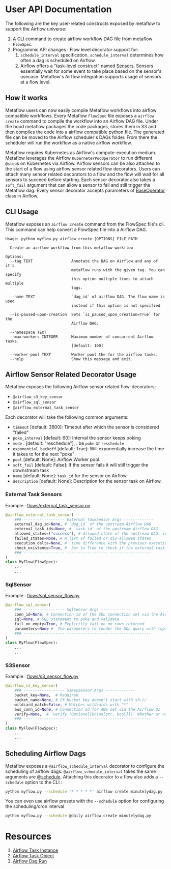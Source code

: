 # User API Documentation

The following are the key user-related constructs exposed by metaflow to support the Airflow universe:

1. A CLI command to create airflow workflow DAG file from metaflow `FlowSpec`. 
2. Programmic API changes : Flow level decorator support for:
    1. `schedule_interval` specification. `schedule_interval` determines how often a dag is scheduled on Airflow. 
    2. Airflow offers a "task-level construct" named [Sensors](https://airflow.apache.org/docs/apache-airflow/2.3.0/concepts/sensors.html). Sensors essentially wait for some event to take place based on the sensor's usecase. Metaflow's Airflow integration supports usage of sensors at a flow level.


## How it works

Metaflow users can now easily compile Metaflow workflows into airflow compatible workflows. Every Metaflow `FlowSpec` file exposes a `airflow create` command to compile the workflow into an Airflow DAG file. Under the hood metaflow packages the code packages, stores them in S3 and then compiles the code into a airflow compatible python file. The generated file can be moved to the Airflow scheduler's DAGs folder. From there the scheduler will run the workflow as a native airflow workflow. 

Metaflow requires Kubernetes as Airflow's compute-execution medium. Metaflow leverages the Airflow `KuberneterPodOperator` to run different `@step`s on Kubernetes via Airflow. Airflow sensors can be also attached to the start of a flow using airflow sensor related flow decorators. Users can attach many sensor related decorators to a flow and the flow will wait for all sensors to succeed before starting. Each sensor decorator also takes a `soft_fail` argument that can allow a sensor to fail and still trigger the Metaflow dag. Every sensor decorator accepts parameters of [BaseOperator](https://airflow.apache.org/docs/apache-airflow/stable/_api/airflow/sensors/base/index.html#airflow.sensors.base.BaseSensorOperator) class in Airflow.

## CLI Usage
Metaflow exposes an `airflow create` command from the FlowSpec file's cli. This command can help convert a FlowSpec file into a Airflow DAG.  
```
Usage: python myflow.py airflow create [OPTIONS] FILE_PATH

  Create an airflow workflow from this metaflow workflow

Options:
  --tag TEXT                 Annotate the DAG on Airflow and any of it's
                             metaflow runs with the given tag. You can specify
                             this option multiple times to attach multiple
                             tags.

  --name TEXT                `dag_id` of airflow DAG. The flow name is used
                             instead if this option is not specified

  --is-paused-upon-creation  Sets `is_paused_upon_creation=True` for the
                             Airflow DAG.

  --namespace TEXT
  --max-workers INTEGER      Maximum number of concurrent Airflow tasks.
                             [default: 100]

  --worker-pool TEXT         Worker pool the for the airflow tasks.
  --help                     Show this message and exit.
```



## Airflow Sensor Related Decorator Usage
Metaflow exposes the following Airflow sensor related flow-decorators: 
- `@airflow_s3_key_sensor`
- `@airflow_sql_sensor`
- `@airflow_external_task_sensor`

Each decorator will take the following common arguments: 
- `timeout` [default: 3600]:  Timeout after which the sensor is considered "failed"
- `poke_interval` [default: 60]:  Interval the sensor keeps poking
- `mode` : [default: "reschedule"], :  be `poke` or `reschedule`
- `exponential_backoff` [default: True]:  Will exponentially increase the time it takes to for the next "poke"
- `pool` [default: None]:  Airflow Worker pool. 
- `soft_fail` [default: False]:  If the sensor fails it will still trigger the downstream task
- `name` [default: None]:  `task_id` for the sensor on Airflow
- `description` [default: None]:  Description for the sensor task on Airflow.

### External Task Sensors

Example : [flows/external_task_sensor.py](./flows/external_task_sensor.py)
```python
@airflow_external_task_sensor(
    ### ------------------ External TaskSensor Args -------------
    external_dag_id=None, # `dag_id` of the upstream Airflow DAG
    external_task_ids=None, # `task_id` of the upstream Airflow DAG
    allowed_states=["success"], # Allowed state of the upstream DAG. ie. Trigger only if dag status is "success" or "failure" or "queued" etc. 
    failed_states=None, # A list of failed or dis-allowed states 
    execution_delta=None, #  time difference with the previous execution to look at, the default is the same logical date as the current task or DAG. Needs to be `datetime.timedelta`
    check_existence=True, #  Set to True to check if the external task exists (when external_task_id is not None) or check if the DAG to wait for exists (when external_task_id is None), and immediately cease waiting if the external task or DAG does not exist (default value: False).
    ### ------------------ ------------------ ------------------
)
class MyFlow(FlowSpec):
    ...
    ...
```

### SqlSensor

Example : [flows/sql_sensor_flow.py](./flows/sql_sensor_flow.py)
```python
@airflow_sql_sensor(
    ### ------------------ SqlSensor Args -------------
    conn_id=None, # Connection id of the SQL connection set via the Airflow UI
    sql=None, # SQL statement to poke and validate
    fail_on_empty=True, # Explicitly fail on no rows returned
    parameters=None #  The parameters to render the SQL query with (optional).
    ### ------------------ ------------------ ------------------
)
class MyFlow(FlowSpec):
    ...
    ...
```

### S3Sensor

Example : [flows/s3_sensor_flow.py](./flows/s3_sensor_flow.py)
```python
@airflow_s3_key_sensor(
    ### ------------------ S3KeySensor Args -------------
    bucket_key=None,  # Required
    bucket_name=None, # If bucket key doesn't start with s3://
    wildcard_match=False, # Matches wildcards with "*"
    aws_conn_id=None, # Connection Id for AWS set via the Airflow UI
    verify=None,  # `verify (Optional[Union[str, bool]])` Whether or not to verify SSL certificates for S3 connection.
    ### ------------------ ------------------ ------------------
)
class MyFlow(FlowSpec):
    ...
    ...
```

## Scheduling Airflow Dags
Metaflow exposes a `@airflow_schedule_interval` decorator to configure the scheduling of airflow dags. `@airflow_schedule_interval` takes the same arguments are [@schedule](http://docs.metaflow.org/going-to-production-with-metaflow/scheduling-metaflow-flows/scheduling-with-argo-workflows#scheduling-a-flow). Attaching this decorator to a flow also adds a `--schedule` option to the CLI :  

```sh
python myflow.py --schedule '* * * * *' airflow create minutelydag.py
```

You can even use airflow presets with the `--schedule` option for configuring the scheduling/cron interval
```sh
python myflow.py --schedule @daily airflow create minutelydag.py
```
# Resources 
1. [Airflow Task Instance](https://airflow.apache.org/docs/apache-airflow/stable/_api/airflow/models/taskinstance/index.html#airflow.models.taskinstance.TaskInstance)
2. [Airflow Task Object](https://airflow.apache.org/docs/apache-airflow/stable/_api/airflow/models/taskmixin/index.html)
3. [Airflow Dag Run](https://airflow.apache.org/docs/apache-airflow/stable/_api/airflow/models/dagrun/index.html#airflow.models.dagrun.DagRun)